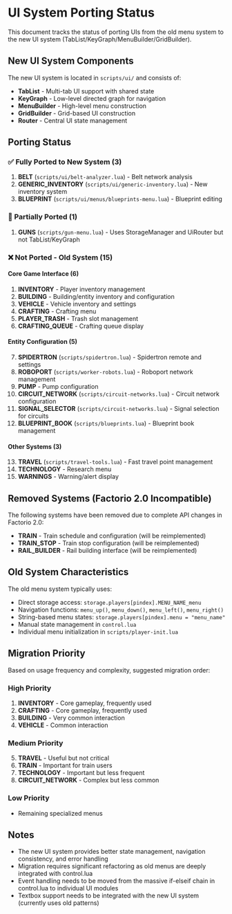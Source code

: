 # UI System Porting Status

This document tracks the status of porting UIs from the old menu system to the new UI system (TabList/KeyGraph/MenuBuilder/GridBuilder).

## New UI System Components

The new UI system is located in `scripts/ui/` and consists of:
- **TabList** - Multi-tab UI support with shared state
- **KeyGraph** - Low-level directed graph for navigation
- **MenuBuilder** - High-level menu construction
- **GridBuilder** - Grid-based UI construction
- **Router** - Central UI state management

## Porting Status

### ✅ Fully Ported to New System (3)
1. **BELT** (`scripts/ui/belt-analyzer.lua`) - Belt network analysis
2. **GENERIC_INVENTORY** (`scripts/ui/generic-inventory.lua`) - New inventory system
3. **BLUEPRINT** (`scripts/ui/menus/blueprints-menu.lua`) - Blueprint editing

### 🔄 Partially Ported (1)
1. **GUNS** (`scripts/gun-menu.lua`) - Uses StorageManager and UiRouter but not TabList/KeyGraph

### ❌ Not Ported - Old System (15)

#### Core Game Interface (6)
1. **INVENTORY** - Player inventory management
2. **BUILDING** - Building/entity inventory and configuration
3. **VEHICLE** - Vehicle inventory and settings
4. **CRAFTING** - Crafting menu
5. **PLAYER_TRASH** - Trash slot management
6. **CRAFTING_QUEUE** - Crafting queue display

#### Entity Configuration (5)
7. **SPIDERTRON** (`scripts/spidertron.lua`) - Spidertron remote and settings
8. **ROBOPORT** (`scripts/worker-robots.lua`) - Roboport network management
9. **PUMP** - Pump configuration
10. **CIRCUIT_NETWORK** (`scripts/circuit-networks.lua`) - Circuit network configuration
11. **SIGNAL_SELECTOR** (`scripts/circuit-networks.lua`) - Signal selection for circuits
12. **BLUEPRINT_BOOK** (`scripts/blueprints.lua`) - Blueprint book management

#### Other Systems (3)
13. **TRAVEL** (`scripts/travel-tools.lua`) - Fast travel point management
14. **TECHNOLOGY** - Research menu
15. **WARNINGS** - Warning/alert display

## Removed Systems (Factorio 2.0 Incompatible)

The following systems have been removed due to complete API changes in Factorio 2.0:
- **TRAIN** - Train schedule and configuration (will be reimplemented)
- **TRAIN_STOP** - Train stop configuration (will be reimplemented)
- **RAIL_BUILDER** - Rail building interface (will be reimplemented)


## Old System Characteristics

The old menu system typically uses:
- Direct storage access: `storage.players[pindex].MENU_NAME_menu`
- Navigation functions: `menu_up()`, `menu_down()`, `menu_left()`, `menu_right()`
- String-based menu states: `storage.players[pindex].menu = "menu_name"`
- Manual state management in `control.lua`
- Individual menu initialization in `scripts/player-init.lua`

## Migration Priority

Based on usage frequency and complexity, suggested migration order:

### High Priority
1. **INVENTORY** - Core gameplay, frequently used
2. **CRAFTING** - Core gameplay, frequently used
3. **BUILDING** - Very common interaction
4. **VEHICLE** - Common interaction

### Medium Priority
5. **TRAVEL** - Useful but not critical
6. **TRAIN** - Important for train users
7. **TECHNOLOGY** - Important but less frequent
8. **CIRCUIT_NETWORK** - Complex but less common

### Low Priority
- Remaining specialized menus

## Notes

- The new UI system provides better state management, navigation consistency, and error handling
- Migration requires significant refactoring as old menus are deeply integrated with control.lua
- Event handling needs to be moved from the massive if-elseif chain in control.lua to individual UI modules
- Textbox support needs to be integrated with the new UI system (currently uses old patterns)